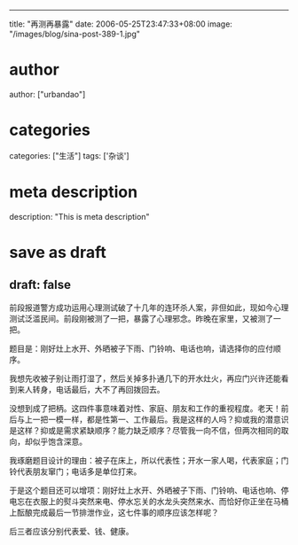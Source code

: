 
---
title: "再测再暴露"
date: 2006-05-25T23:47:33+08:00
image: "/images/blog/sina-post-389-1.jpg"
# author
author: ["urbandao"]
# categories
categories: ["生活"]
tags: ['杂谈']
# meta description
description: "This is meta description"
# save as draft
draft: false
---

前段报道警方成功运用心理测试破了十几年的连环杀人案，非但如此，现如今心理测试泛滥民间。前段刚被测了一把，暴露了心理邪念。昨晚在家里，又被测了一把。

题目是：刚好灶上水开、外晒被子下雨、门铃响、电话也响，请选择你的应付顺序。

我想先收被子别让雨打湿了，然后关掉多扑通几下的开水灶火，再应门兴许还能看到来人转身，电话最后，大不了再回拨回去。

没想到成了把柄。这四件事意味着对性、家庭、朋友和工作的重视程度。老天！前后与上一把一模一样，都是性第一、工作最后。我是这样的人吗？抑或我的潜意识是这样？抑或是需求紧缺顺序？能力缺乏顺序？尽管我一向不信，但两次相同的取向，却似乎饱含深意。

我琢磨题目设计的理由：被子在床上，所以代表性；开水一家人喝，代表家庭；门铃代表朋友窜门；电话多是单位打来。

于是这个题目还可以增项：刚好灶上水开、外晒被子下雨、门铃响、电话也响、停电忘在衣服上的熨斗突然来电、停水忘关的水龙头突然来水、而恰好你正坐在马桶上酝酿完成最后一节排泄作业，这七件事的顺序应该怎样呢？

后三者应该分别代表爱、钱、健康。

